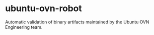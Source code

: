 # ubuntu-ovn-robot

Automatic validation of binary artifacts maintained by the Ubuntu OVN
Engineering team.
